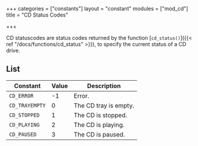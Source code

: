 +++
categories = ["constants"]
layout = "constant"
modules = ["mod_cd"]
title = "CD Status Codes"

+++

CD statuscodes are status codes returned by the function [`cd_status()`]({{< ref "/docs/functions/cd_status" >}}), to specify the current status of a CD drive.

## List

| Constant | Value | Description |
|---|---|---|
| `CD_ERROR` | -1 | Error. |
| `CD_TRAYEMPTY` | 0 | The CD tray is empty. |
| `CD_STOPPED` | 1 | The CD is stopped. |
| `CD_PLAYING` | 2 | The CD is playing. |
| `CD_PAUSED` | 3 | The CD is paused. |
